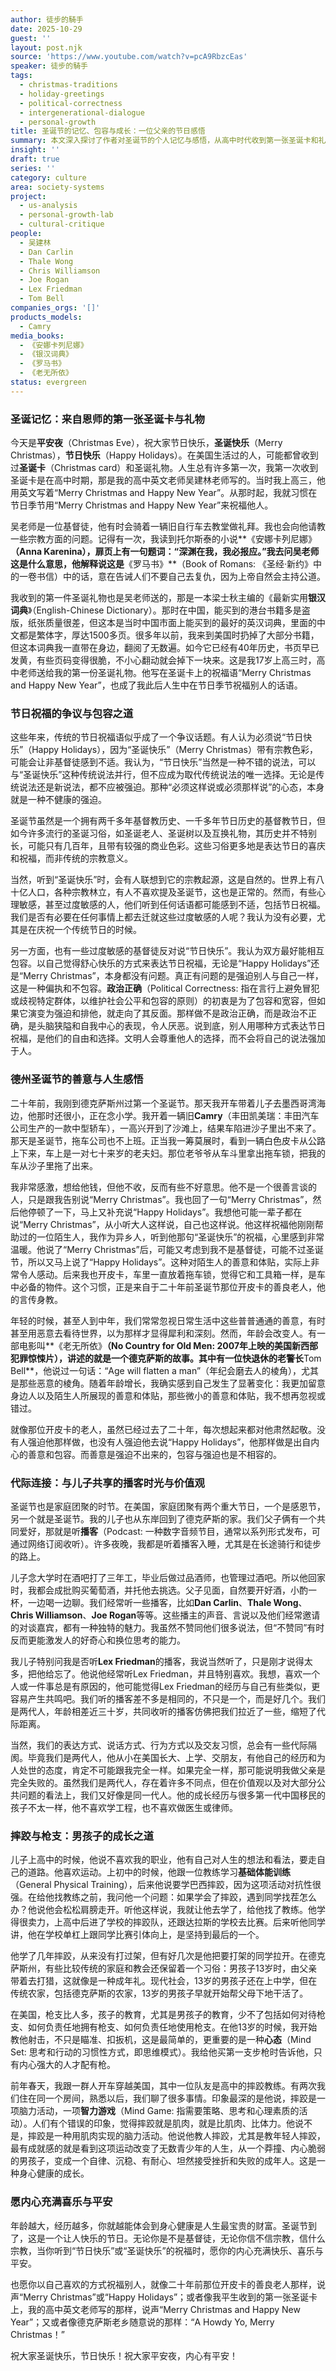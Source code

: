 ```yaml
---
author: 徒步的騎手
date: 2025-10-29
guest: ''
layout: post.njk
source: 'https://www.youtube.com/watch?v=pcA9RbzcEas'
speaker: 徒步的騎手
tags:
  - christmas-traditions
  - holiday-greetings
  - political-correctness
  - intergenerational-dialogue
  - personal-growth
title: 圣诞节的记忆、包容与成长：一位父亲的节日感悟
summary: 本文深入探讨了作者对圣诞节的个人记忆与感悟，从高中时代收到第一张圣诞卡和礼物，到与陌生人相遇的温暖经历。文章反思了“圣诞快乐”与“节日快乐”的祝福语争议，倡导相互包容与尊重。同时，作者分享了与儿子在价值观、兴趣爱好上的代际连接与差异，以及对青少年教育（如摔跤、负责任的枪支拥有）的思考，强调了善意、自律和身心健康在人生中的宝贵价值。
insight: ''
draft: true
series: ''
category: culture
area: society-systems
project:
  - us-analysis
  - personal-growth-lab
  - cultural-critique
people:
  - 吴建林
  - Dan Carlin
  - Thale Wong
  - Chris Williamson
  - Joe Rogan
  - Lex Friedman
  - Tom Bell
companies_orgs: '[]'
products_models:
  - Camry
media_books:
  - 《安娜卡列尼娜》
  - 《银汉词典》
  - 《罗马书》
  - 《老无所依》
status: evergreen
---
```

### 圣诞记忆：来自恩师的第一张圣诞卡与礼物

今天是**平安夜**（Christmas Eve），祝大家节日快乐，**圣诞快乐**（Merry Christmas），**节日快乐**（Happy Holidays）。在美国生活过的人，可能都曾收到过**圣诞卡**（Christmas card）和圣诞礼物。人生总有许多第一次，我第一次收到圣诞卡是在高中时期，那是我的高中英文老师吴建林老师写的。当时我上高三，他用英文写着“Merry Christmas and Happy New Year”。从那时起，我就习惯在节日季节用“Merry Christmas and Happy New Year”来祝福他人。

吴老师是一位基督徒，他有时会骑着一辆旧自行车去教堂做礼拜。我也会向他请教一些宗教方面的问题。记得有一次，我读到托尔斯泰的小说**《安娜卡列尼娜》**（Anna Karenina），扉页上有一句题词：“深渊在我，我必报应。”我去问吴老师这是什么意思，他解释说这是**《罗马书》**（Book of Romans: 《圣经·新约》中的一卷书信）中的话，意在告诫人们不要自己去复仇，因为上帝自然会主持公道。

我收到的第一件圣诞礼物也是吴老师送的，那是一本梁士秋主编的《最新实用**银汉词典**》（English-Chinese Dictionary）。那时在中国，能买到的港台书籍多是盗版，纸张质量很差，但这本是当时中国市面上能买到的最好的英汉词典，里面的中文都是繁体字，厚达1500多页。很多年以前，我来到美国时扔掉了大部分书籍，但这本词典我一直带在身边，翻阅了无数遍。如今它已经有40年历史，书页早已发黄，有些页码变得很脆，不小心翻动就会掉下一块来。这是我17岁上高三时，高中老师送给我的第一份圣诞礼物。他写在圣诞卡上的祝福语“Merry Christmas and Happy New Year”，也成了我此后人生中在节日季节祝福别人的话语。

### 节日祝福的争议与包容之道

这些年来，传统的节日祝福语似乎成了一个争议话题。有人认为必须说“节日快乐”（Happy Holidays），因为“圣诞快乐”（Merry Christmas）带有宗教色彩，可能会让非基督徒感到不适。我认为，“节日快乐”当然是一种不错的说法，可以与“圣诞快乐”这种传统说法并行，但不应成为取代传统说法的唯一选择。无论是传统说法还是新说法，都不应被强迫。那种“必须这样说或必须那样说”的心态，本身就是一种不健康的强迫。

圣诞节虽然是一个拥有两千多年基督教历史、一千多年节日历史的基督教节日，但如今许多流行的圣诞习俗，如圣诞老人、圣诞树以及互换礼物，其历史并不特别长，可能只有几百年，且带有较强的商业色彩。这些习俗更多地是表达节日的喜庆和祝福，而非传统的宗教意义。

当然，听到“圣诞快乐”时，会有人联想到它的宗教起源，这是自然的。世界上有八十亿人口，各种宗教林立，有人不喜欢提及圣诞节，这也是正常的。然而，有些心理敏感，甚至过度敏感的人，他们听到任何话语都可能感到不适，包括节日祝福。我们是否有必要在任何事情上都去迁就这些过度敏感的人呢？我认为没有必要，尤其是在庆祝一个传统节日的时候。

另一方面，也有一些过度敏感的基督徒反对说“节日快乐”。我认为双方最好能相互包容。以自己觉得舒心快乐的方式来表达节日祝福，无论是“Happy Holidays”还是“Merry Christmas”，本身都没有问题。真正有问题的是强迫别人与自己一样，这是一种偏执和不包容。**政治正确**（Political Correctness: 指在言行上避免冒犯或歧视特定群体，以维护社会公平和包容的原则）的初衷是为了包容和宽容，但如果它演变为强迫和排他，就走向了其反面。那样做不是政治正确，而是政治不正确，是头脑狭隘和自我中心的表现，令人厌恶。说到底，别人用哪种方式表达节日祝福，是他们的自由和选择。文明人会尊重他人的选择，而不会将自己的说法强加于人。

### 德州圣诞节的善意与人生感悟

二十年前，我刚到德克萨斯州过第一个圣诞节。那天我开车带着儿子去墨西哥湾海边，他那时还很小，正在念小学。我开着一辆旧**Camry**（丰田凯美瑞：丰田汽车公司生产的一款中型轿车），一高兴开到了沙滩上，结果车陷进沙子里出不来了。那天是圣诞节，拖车公司也不上班。正当我一筹莫展时，看到一辆白色皮卡从公路上下来，车上是一对七十来岁的老夫妇。那位老爷爷从车斗里拿出拖车锁，把我的车从沙子里拖了出来。

我非常感激，想给他钱，但他不收，反而有些不好意思。他不是一个很善言谈的人，只是跟我告别说“Merry Christmas”。我也回了一句“Merry Christmas”，然后他停顿了一下，马上又补充说“Happy Holidays”。我想他可能一辈子都在说“Merry Christmas”，从小听大人这样说，自己也这样说。他这样祝福他刚刚帮助过的一位陌生人，我作为异乡人，听到他那句“圣诞快乐”的祝福，心里感到非常温暖。他说了“Merry Christmas”后，可能又考虑到我不是基督徒，可能不过圣诞节，所以又马上说了“Happy Holidays”。这种对陌生人的善意和体贴，实际上非常令人感动。后来我也开皮卡，车里一直放着拖车锁，觉得它和工具箱一样，是车中必备的物件。这个习惯，正是来自于二十年前圣诞节那位开皮卡的善良老人，他的言传身教。

年轻的时候，甚至人到中年，我们常常忽视日常生活中这些普普通通的善意，有时甚至用恶意去看待世界，以为那样才显得犀利和深刻。然而，年龄会改变人。有一部电影叫**《老无所依》**（No Country for Old Men: 2007年上映的美国新西部犯罪惊悚片），讲述的就是一个德克萨斯的故事。其中有一位快退休的老警长**Tom Bell**，他说过一句话：“Age will flatten a man”（年纪会磨去人的棱角），尤其是那些恶意的棱角。随着年龄增长，我确实感到自己发生了显著变化：我更加留意身边人以及陌生人所展现的善意和体贴，那些微小的善意和体贴，我不想再忽视或错过。

就像那位开皮卡的老人，虽然已经过去了二十年，每次想起来都对他肃然起敬。没有人强迫他那样做，也没有人强迫他去说“Happy Holidays”，他那样做是出自内心的善意和包容。而善意是强迫不出来的，包容与强迫也是不相容的。

### 代际连接：与儿子共享的播客时光与价值观

圣诞节也是家庭团聚的时节。在美国，家庭团聚有两个重大节日，一个是感恩节，另一个就是圣诞节。我的儿子也从东岸回到了德克萨斯的家。我们父子俩有一个共同爱好，那就是听**播客**（Podcast: 一种数字音频节目，通常以系列形式发布，可通过网络订阅收听）。许多夜晚，我都是听着播客入睡，尤其是在长途骑行和徒步的路上。

儿子念大学时在酒吧打了三年工，毕业后做过品酒师，也管理过酒吧。所以他回家时，我都会成批购买葡萄酒，并托他去挑选。父子见面，自然要开好酒，小酌一杯，一边喝一边聊。我们经常听一些播客，比如**Dan Carlin**、**Thale Wong**、**Chris Williamson**、**Joe Rogan**等等。这些播主的声音、言说以及他们经常邀请的对谈嘉宾，都有一种独特的魅力。我虽然不赞同他们很多说法，但“不赞同”有时反而更能激发人的好奇心和换位思考的能力。

我儿子特别问我是否听**Lex Friedman**的播客，我说当然听了，只是刚才说得太多，把他给忘了。他说他经常听Lex Friedman，并且特别喜欢。我想，喜欢一个人或一件事总是有原因的，他可能觉得Lex Friedman的经历与自己有些类似，更容易产生共鸣吧。我们听的播客差不多是相同的，不只是一个，而是好几个。我们是两代人，年龄相差近三十岁，共同收听的播客仿佛把我们拉近了一些，缩短了代际距离。

当然，我们的表达方式、说话方式、行为方式以及交友习惯，总会有一些代际隔阂。毕竟我们是两代人，他从小在美国长大、上学、交朋友，有他自己的经历和为人处世的态度，肯定不可能跟我完全一样。如果完全一样，那可能说明我做父亲是完全失败的。虽然我们是两代人，存在着许多不同点，但在价值观以及对大部分公共问题的看法上，我们又好像是同一代人。他的成长经历与很多第一代中国移民的孩子不太一样，他不喜欢学工程，也不喜欢做医生或律师。

### 摔跤与枪支：男孩子的成长之道

儿子上高中的时候，他说不喜欢我的职业，他有自己对人生的想法和看法，要走自己的道路。他喜欢运动。上初中的时候，他跟一位教练学习**基础体能训练**（General Physical Training），后来他说要学巴西摔跤，因为这项活动对抗性很强。在给他找教练之前，我问他一个问题：如果学会了摔跤，遇到同学找茬怎么办？他说他会松松肩膀走开。听他这样说，我就让他去学了，给他找了教练。他学得很卖力，上高中后进了学校的摔跤队，还跟达拉斯的学校去比赛。后来听他同学讲，他在学校单杠上跟同学比赛引体向上，是坚持到最后的一个。

他学了几年摔跤，从来没有打过架，但有好几次是他把要打架的同学拉开。在德克萨斯州，有些比较传统的家庭和教会还保留着一个习俗：男孩子13岁时，由父亲带着去打猎，这就像是一种成年礼。现代社会，13岁的男孩子还在上中学，但在传统农家，包括德克萨斯的农家，13岁的男孩子早就开始帮父母下地干活了。

在美国，枪支比人多，孩子的教育，尤其是男孩子的教育，少不了包括如何对待枪支、如何负责任地拥有枪支、如何负责任地使用枪支。在他13岁的时候，我开始教他射击，不只是瞄准、扣扳机，这是最简单的，更重要的是一种**心态**（Mind Set: 思考和行动的习惯性方式，即思维模式）。我给他买第一支步枪时告诉他，只有内心强大的人才配有枪。

前年春天，我跟一群人开车穿越美国，其中一位队友是高中的摔跤教练。有两次我们住在同一个房间，熟悉以后，我们聊了很多事情。印象最深的是他说，摔跤是一项脑力活动，一项**智力游戏**（Mind Game: 指需要策略、思考和心理素质的活动）。人们有个错误的印象，觉得摔跤就是肌肉，就是比肌肉、比体力。他说不是，摔跤是一种用肌肉实现的脑力活动。他说他教人摔跤，尤其是教年轻人摔跤，最有成就感的就是看到这项运动改变了无数青少年的人生，从一个莽撞、内心脆弱的男孩子，变成一个自律、沉稳、有耐心、坦然接受挫折和失败的成年人。这是一种身心健康的成长。

### 愿内心充满喜乐与平安

年龄越大，经历越多，你就越能体会到身心健康是人生最宝贵的财富。圣诞节到了，这是一个让人快乐的节日。无论你是不是基督徒，无论你信不信宗教，信什么宗教，当你听到“节日快乐”或“圣诞快乐”的祝福时，愿你的内心充满快乐、喜乐与平安。

也愿你以自己喜欢的方式祝福别人，就像二十年前那位开皮卡的善良老人那样，说声“Merry Christmas”或“Happy Holidays”；或者像我平生收到的第一张圣诞卡上，我的高中英文老师写的那样，说声“Merry Christmas and Happy New Year”；又或者像德克萨斯老乡随意说的那样：“A Howdy Yo, Merry Christmas！”

祝大家圣诞快乐，节日快乐！祝大家平安夜，内心有平安！